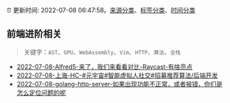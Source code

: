 :alarm_clock: 更新时间: 2022-07-08 06:47:58。[来源分类](../README.md)、[标签分类](../TAGS.md)、[时间分类](../TIMELINE.md)

## 前端进阶相关


> 关键字：`AST`、`GPU`、`WebAssembly`、`Vim`、`HTTP`、`算法`、`全栈`



- [2022-07-08-Alfred5-来了，我们来看看对比-Raycast-有啥亮点](https://www.v2ex.com/t/864931) 
- [2022-07-08-上海-HC-#元宇宙#智能虚拟人社交#招募推荐算法/后端开发](https://www.v2ex.com/t/864900) 
- [2022-07-08-golang-http-server-如果出现功能不正常，或者报错，你们是怎么定位问题的呢](https://www.v2ex.com/t/864886) 